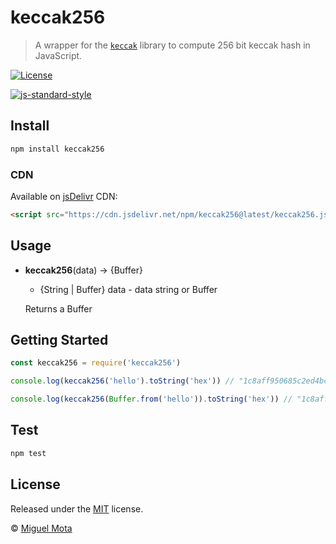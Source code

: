 # keccak256

> A wrapper for the [`keccak`](https://www.npmjs.com/package/keccak) library to compute 256 bit keccak hash in JavaScript.

[![License](http://img.shields.io/badge/license-MIT-blue.svg)](https://raw.githubusercontent.com/miguelmota/keccak256/master/LICENSE.md)

[![js-standard-style](https://cdn.rawgit.com/feross/standard/master/badge.svg)](https://github.com/feross/standard)

## Install

```bash
npm install keccak256
```

### CDN

Available on [jsDelivr](https://www.jsdelivr.com/) CDN:

```html
<script src="https://cdn.jsdelivr.net/npm/keccak256@latest/keccak256.js"></script>
```

## Usage

- **keccak256**(data) -> {Buffer}
  - {String | Buffer} data - data string or Buffer

  Returns a Buffer

## Getting Started

```js
const keccak256 = require('keccak256')

console.log(keccak256('hello').toString('hex')) // "1c8aff950685c2ed4bc3174f3472287b56d9517b9c948127319a09a7a36deac8"

console.log(keccak256(Buffer.from('hello')).toString('hex')) // "1c8aff950685c2ed4bc3174f3472287b56d9517b9c948127319a09a7a36deac8"
```


## Test

```bash
npm test
```

## License

Released under the [MIT](./LICENSE) license.

© [Miguel Mota](https://github.com/miguelmota)

